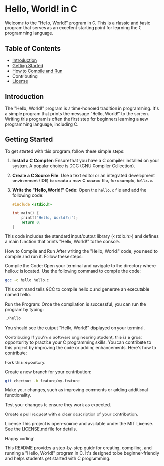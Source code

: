 # Hello, World! in C

Welcome to the "Hello, World!" program in C. This is a classic and basic program that serves as an excellent starting point for learning the C programming language.

## Table of Contents

- [Introduction](#introduction)
- [Getting Started](#getting-started)
- [How to Compile and Run](#how-to-compile-and-run)
- [Contributing](#contributing)
- [License](#license)

## Introduction

The "Hello, World!" program is a time-honored tradition in programming. It's a simple program that prints the message "Hello, World!" to the screen. Writing this program is often the first step for beginners learning a new programming language, including C.

## Getting Started

To get started with this program, follow these simple steps:

1. **Install a C Compiler**: Ensure that you have a C compiler installed on your system. A popular choice is GCC (GNU Compiler Collection).

2. **Create a C Source File**: Use a text editor or an integrated development environment (IDE) to create a new C source file, for example, `hello.c`.

3. **Write the "Hello, World!" Code**: Open the `hello.c` file and add the following code:

   ```c
   #include <stdio.h>

   int main() {
       printf("Hello, World!\n");
       return 0;
   }
This code includes the standard input/output library (<stdio.h>) and defines a main function that prints "Hello, World!" to the console.

How to Compile and Run
After writing the "Hello, World!" code, you need to compile and run it. Follow these steps:

Compile the Code: Open your terminal and navigate to the directory where hello.c is located. Use the following command to compile the code:
```bash
gcc -o hello hello.c
```
This command tells GCC to compile hello.c and generate an executable named hello.

Run the Program: Once the compilation is successful, you can run the program by typing:
```bash
./hello
```
You should see the output "Hello, World!" displayed on your terminal.

Contributing
If you're a software engineering student, this is a great opportunity to practice your C programming skills. You can contribute to this project by improving the code or adding enhancements. Here's how to contribute:

Fork this repository.

Create a new branch for your contribution:
```bash
git checkout -b feature/my-feature
```
Make your changes, such as improving comments or adding additional functionality.

Test your changes to ensure they work as expected.

Create a pull request with a clear description of your contribution.

License
This project is open-source and available under the MIT License. See the LICENSE.md file for details.

Happy coding!


This README provides a step-by-step guide for creating, compiling, and running a "Hello, World!" program in C. It's designed to be beginner-friendly and helps students get started with C programming.


























